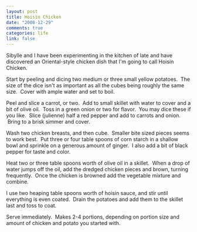 ```yaml
--- 
layout: post
title: Hoisin Chicken
date: "2008-12-29"
comments: true
categories: life
link: false
---
```

Sibylle and I have been experimenting in the kitchen of late and have discovered an Oriental-style chicken dish that I'm going to call Hoisin Chicken.

Start by peeling and dicing two medium or three small yellow potatoes.  The size of the dice isn't as important as all the cubes being roughly the same size.  Cover with ample water and set to boil.

Peel and slice a carrot, or two.  Add to small skillet with water to cover and a bit of olive oil.  Toss in a green onion or two for flavor.  You may dice these if you like.  Slice (julienne) half a red pepper and add to carrots and onion.  Bring to a brisk simmer and cover.

Wash two chicken breasts, and then cube.  Smaller bite sized pieces seems to work best.  Put three or four table spoons of corn starch in a shallow bowl and sprinkle on a generous amount of ginger.  I also add a bit of black pepper for taste and color.  

Heat two or three table spoons worth of olive oil in a skillet.  When a drop of water jumps off the oil, add the dredged chicken pieces and brown, turning frequently.  Once the chicken is browned add the vegetable mixture and combine.

I use two heaping table spoons worth of hoisin sauce, and stir until everything is even coated.  Drain the potatoes and add them to the skillet last and toss to coat.

Serve immediately.  Makes 2-4 portions, depending on portion size and amount of chicken and potato you started with.
